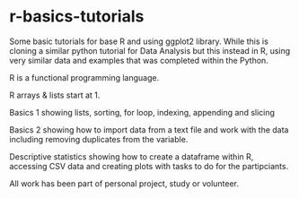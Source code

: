 # r-basics-tutorials

Some basic tutorials for base R and using ggplot2 library. While this is cloning a similar python tutorial for Data Analysis but this instead in R, using very similar data and examples that was completed within the Python. 

R is a functional programming language. 

R arrays & lists start at 1. 

Basics 1 showing lists, sorting, for loop, indexing, appending and slicing 

Basics 2 showing how to import data from a text file and work with the data including removing duplicates from the variable. 

Descriptive statistics showing how to create a dataframe within R, accessing CSV data and creating plots with tasks to do for the partipciants. 

All work has been part of personal project, study or volunteer. 


